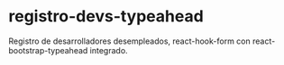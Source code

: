 # registro-devs-typeahead
Registro de desarrolladores desempleados, react-hook-form con react-bootstrap-typeahead integrado.
